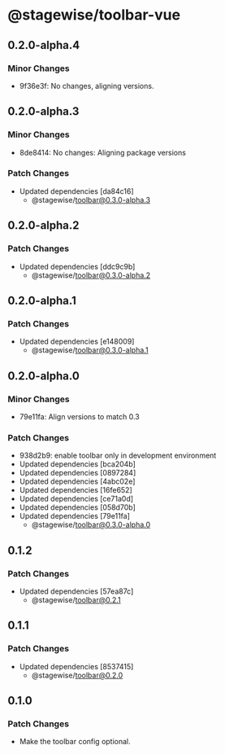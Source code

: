 # @stagewise/toolbar-vue

## 0.2.0-alpha.4

### Minor Changes

- 9f36e3f: No changes, aligning versions.

## 0.2.0-alpha.3

### Minor Changes

- 8de8414: No changes: Aligning package versions

### Patch Changes

- Updated dependencies [da84c16]
  - @stagewise/toolbar@0.3.0-alpha.3

## 0.2.0-alpha.2

### Patch Changes

- Updated dependencies [ddc9c9b]
  - @stagewise/toolbar@0.3.0-alpha.2

## 0.2.0-alpha.1

### Patch Changes

- Updated dependencies [e148009]
  - @stagewise/toolbar@0.3.0-alpha.1

## 0.2.0-alpha.0

### Minor Changes

- 79e11fa: Align versions to match 0.3

### Patch Changes

- 938d2b9: enable toolbar only in development environment
- Updated dependencies [bca204b]
- Updated dependencies [0897284]
- Updated dependencies [4abc02e]
- Updated dependencies [16fe652]
- Updated dependencies [ce71a0d]
- Updated dependencies [058d70b]
- Updated dependencies [79e11fa]
  - @stagewise/toolbar@0.3.0-alpha.0

## 0.1.2

### Patch Changes

- Updated dependencies [57ea87c]
  - @stagewise/toolbar@0.2.1

## 0.1.1

### Patch Changes

- Updated dependencies [8537415]
  - @stagewise/toolbar@0.2.0

## 0.1.0

### Patch Changes

- Make the toolbar config optional.

